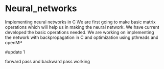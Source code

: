 # Neural_networks
Implementing neural networks in C
We are first going to make basic matrix operations which will help us in making the neural network.
We have current developed the basic operations needed.
We are working on implementing the network with backpropagation in C and optimization using pthreads and openMP

#update 1

forward pass and backward pass working

